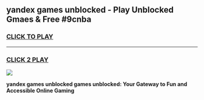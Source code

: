 
## yandex games unblocked - Play Unblocked Gmaes & Free #9cnba
<h3>
<a href="https://news.freeplayer.one?title=yandex_games_unblocked&ref=26F">CLICK TO PLAY</a></h3>
<hr>

<h3>
<a href="https://news.freeplayer.one?title=yandex_games_unblocked&ref=26F">CLICK 2 PLAY</a>
  
</h3>

<a href="https://news.freeplayer.one?title=yandex_games_unblocked&ref=26F/"><img src="https://clearcache.store/games.png"></a>


**yandex games unblocked games unblocked: Your Gateway to Fun and Accessible Online Gaming**
